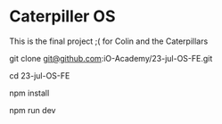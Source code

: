 # Caterpiller OS

This is the final project ;( for Colin and the Caterpillars

git clone git@github.com:iO-Academy/23-jul-OS-FE.git

cd 23-jul-OS-FE

npm install

npm run dev
